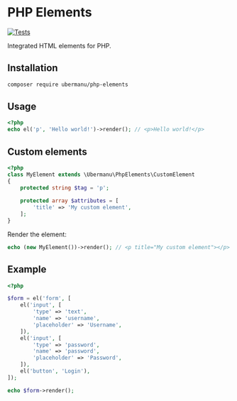 # PHP Elements

[![Tests](https://github.com/ubermanu/php-elements/actions/workflows/tests.yml/badge.svg)](https://github.com/ubermanu/php-elements/actions/workflows/tests.yml)

Integrated HTML elements for PHP.

## Installation

```bash
composer require ubermanu/php-elements
```

## Usage

```php
<?php
echo el('p', 'Hello world!')->render(); // <p>Hello world!</p>
```

## Custom elements

```php
<?php
class MyElement extends \Ubermanu\PhpElements\CustomElement
{
    protected string $tag = 'p';
    
    protected array $attributes = [
        'title' => 'My custom element',
    ];
}
```

Render the element:

```php
echo (new MyElement())->render(); // <p title="My custom element"></p>
```

## Example

```php
<?php

$form = el('form', [
    el('input', [
        'type' => 'text',
        'name' => 'username',
        'placeholder' => 'Username',
    ]),
    el('input', [
        'type' => 'password',
        'name' => 'password',
        'placeholder' => 'Password',
    ]),
    el('button', 'Login'),
]);

echo $form->render();
```
